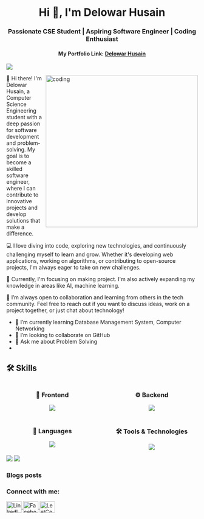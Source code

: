 <h1 align="center">Hi 👋, I'm Delowar Husain</h1>
<h3 align="center">Passionate CSE Student | Aspiring Software Engineer | Coding Enthusiast
</h3>
<h4 align="center">My Portfolio Link: <a href="https://delowarshizar.github.io/delowarhshizar/" target="_blank">Delowar Husain</a></h4>
<p align="left"> <img src="https://komarev.com/ghpvc/?username=delowarshizar&label=Profile%20views&color=0e75b6&style=flat%22%20alt=%22delowarshizar" /> </p>
<img align="right" alt="coding" width="400" src="https://user-images.githubusercontent.com/74038190/225813708-98b745f2-7d22-48cf-9150-083f1b00d6c9.gif">



 👋 Hi there! I'm Delowar Husain, a Computer Science Engineering student with a deep passion for software development and problem-solving. My goal is to become a skilled software engineer, where I can contribute to innovative projects and develop solutions that make a difference.

💻 I love diving into code, exploring new technologies, and continuously challenging myself to learn and grow. Whether it's developing web applications, working on algorithms, or contributing to open-source projects, I'm always eager to take on new challenges.

🌱 Currently, I'm focusing on making project. I'm also actively expanding my knowledge in areas like AI, machine learning.

🚀 I’m always open to collaboration and learning from others in the tech community. Feel free to reach out if you want to discuss ideas, work on a project together, or just chat about technology!


- 🌱 I’m currently learning Database Management System, Computer Networking 
- 👯 I’m looking to collaborate on GitHub 
- 💬 Ask me about Problem Solving
- 
<h2>🛠 Skills</h2>

<div align="center" style="display: grid; grid-template-columns: repeat(2, 1fr); gap: 20px; text-align: center;">

  <div>
    <h3>🎨 Frontend</h3>
    <img src="https://skillicons.dev/icons?i=html,css,js,react,tailwind&theme=dark" />
  </div>

  <div>
    <h3>⚙️ Backend</h3>
    <img src="https://skillicons.dev/icons?i=nodejs,express,django,mysql,mongodb&theme=dark" />
  </div>

  <div>
    <h3>📱 Languages</h3>
    <img src="https://skillicons.dev/icons?i=python,c,cpp,java,javascript&theme=dark" />
  </div>

  <div>
    <h3>🛠️ Tools & Technologies</h3>
    <img src="https://skillicons.dev/icons?i=git,github,vscode,linux,figma&theme=dark" />
  </div>

</div>

![](https://github-readme-stats.vercel.app/api/top-langs/?username=delowarshizar&theme=nightowl&hide_border=false&include_all_commits=false&count_private=false&layout=compact)
![](https://github-readme-stats.vercel.app/api?username=delowarshizar&theme=nightowl&hide_border=false&include_all_commits=false&count_private=false)<br/>


### Blogs posts
<!-- BLOG-POST-LIST:START -->
<!-- BLOG-POST-LIST:END -->


<h3 align="left">Connect with me:</h3>
<p align="left">
    <a href="https://www.linkedin.com/in/delowarhusain/" target="blank">
        <img align="center" src="https://raw.githubusercontent.com/rahuldkjain/github-profile-readme-generator/master/src/images/icons/Social/linked-in-alt.svg" alt="LinkedIn - Delowar Husain" height="30" width="40" />
    </a>
    <a href="https://www.facebook.com/ImDshizar" target="blank">
        <img align="center" src="https://raw.githubusercontent.com/rahuldkjain/github-profile-readme-generator/master/src/images/icons/Social/facebook.svg" alt="Facebook - Im Dshizar" height="30" width="40" />
    </a>
    <a href="https://leetcode.com/u/delowar_shizar/" target="blank">
        <img align="center" src="https://raw.githubusercontent.com/rahuldkjain/github-profile-readme-generator/master/src/images/icons/Social/leet-code.svg" alt="LeetCode - delowar_shizar" height="30" width="40" />
    </a>
</p>
